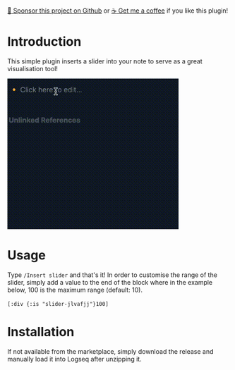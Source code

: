 [:gift_heart: Sponsor this project on Github](https://github.com/sponsors/hkgnp) or [:coffee: Get me a coffee](https://www.buymeacoffee.com/hkgnp.dev) if you like this plugin!

# Introduction

This simple plugin inserts a slider into your note to serve as a great visualisation tool!

![](/screenshots/demo.gif)

# Usage

Type `/Insert slider` and that's it! In order to customise the range of the slider, simply add a value to the end of the block where in the example below, 100 is the maximum range (default: 10).

`[:div {:is "slider-jlvafjj"}100]`

# Installation

If not available from the marketplace, simply download the release and manually load it into Logseq after unzipping it.
